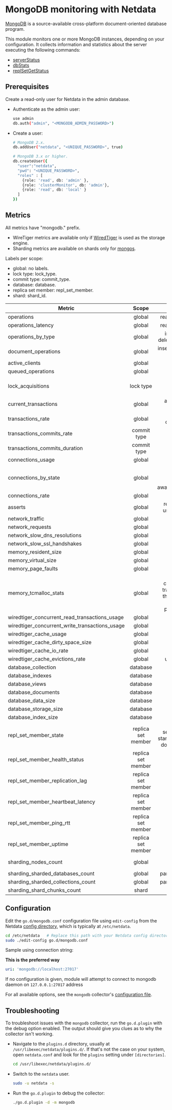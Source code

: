 <!--
title: "MongoDB monitoring with Netdata"
description: "Monitor the health and performance of MongoDB with zero configuration, per-second metric granularity, and interactive visualizations."
custom_edit_url: "https://github.com/netdata/go.d.plugin/edit/master/modules/mongodb/README.md"
sidebar_label: "mongodb-go.d.plugin (Recommended)"
learn_status: "Published"
learn_topic_type: "References"
learn_rel_path: "References/Collectors references/Databases"
-->

# MongoDB monitoring with Netdata

[MongoDB](https://www.mongodb.com/) is a source-available cross-platform document-oriented database program.

This module monitors one or more MongoDB instances, depending on your configuration. It collects information and
statistics about the server executing the following commands:

- [serverStatus](https://docs.mongodb.com/manual/reference/command/serverStatus/)
- [dbStats](https://docs.mongodb.com/manual/reference/command/dbStats/)
- [replSetGetStatus](https://www.mongodb.com/docs/manual/reference/command/replSetGetStatus/)

## Prerequisites

Create a read-only user for Netdata in the admin database.

- Authenticate as the admin user:

  ```bash
  use admin
  db.auth("admin", "<MONGODB_ADMIN_PASSWORD>")
  ```

- Create a user:

  ```bash
  # MongoDB 2.x.
  db.addUser("netdata", "<UNIQUE_PASSWORD>", true)
  
  # MongoDB 3.x or higher.
  db.createUser({
    "user":"netdata",
    "pwd": "<UNIQUE_PASSWORD>",
    "roles" : [
      {role: 'read', db: 'admin' },
      {role: 'clusterMonitor', db: 'admin'},
      {role: 'read', db: 'local' }
    ]
  })
  ```

## Metrics

All metrics have "mongodb." prefix.

- WireTiger metrics are available only if [WiredTiger](https://docs.mongodb.com/v6.0/core/wiredtiger/) is used as the
  storage engine.
- Sharding metrics are available on shards only
  for [mongos](https://www.mongodb.com/docs/manual/reference/program/mongos/).

Labels per scope:

- global: no labels.
- lock type: lock_type.
- commit type: commit_type.
- database: database.
- replica set member: repl_set_member.
- shard: shard_id.

| Metric                                         |       Scope        |                                                        Dimensions                                                        |     Units      |
|------------------------------------------------|:------------------:|:------------------------------------------------------------------------------------------------------------------------:|:--------------:|
| operations                                     |       global       |                                                 reads, writes, commands                                                  |  operations/s  |
| operations_latency                             |       global       |                                                 reads, writes, commands                                                  |  milliseconds  |
| operations_by_type                             |       global       |                                     insert, query, update, delete, getmore, command                                      |  operations/s  |
| document_operations                            |       global       |                                           inserted, deleted, returned, updated                                           |  operations/s  |
| active_clients                                 |       global       |                                                      reads, writes                                                       |    clients     |
| queued_operations                              |       global       |                                                      reads, writes                                                       |   operations   |
| lock_acquisitions                              |     lock type      |                                    shared, exclusive, intent_shared, intent_exclusive                                    | acquisitions/s |
| current_transactions                           |       global       |                                             active, inactive, open, prepared                                             |  transactions  |
| transactions_rate                              |       global       |                                          started, aborted, committed, prepared                                           | transactions/s |
| transactions_commits_rate                      |    commit type     |                                                      success, fail                                                       |   commits/s    |
| transactions_commits_duration                  |    commit type     |                                                         commits                                                          |  milliseconds  |
| connections_usage                              |       global       |                                                     available, used                                                      |  connections   |
| connections_by_state                           |       global       |                      active, threaded, exhaust_is_master, exhaust_hello, awaiting_topology_changes                       |  connections   |
| connections_rate                               |       global       |                                                         created                                                          | connections/s  |
| asserts                                        |       global       |                                     regular, warning, msg, user, tripwire, rollovers                                     |   asserts/s    |
| network_traffic                                |       global       |                                                         in, out                                                          |    bytes/s     |
| network_requests                               |       global       |                                                         requests                                                         |   requests/s   |
| network_slow_dns_resolutions                   |       global       |                                                         slow_dns                                                         | resolutions/s  |
| network_slow_ssl_handshakes                    |       global       |                                                         slow_ssl                                                         |  handshakes/s  |
| memory_resident_size                           |       global       |                                                           used                                                           |     bytes      |
| memory_virtual_size                            |       global       |                                                           used                                                           |     bytes      |
| memory_page_faults                             |       global       |                                                         pgfaults                                                         |   pgfaults/s   |
| memory_tcmalloc_stats                          |       global       | allocated, central_cache_freelist, transfer_cache_freelist, thread_cache_freelists, pageheap_freelist, pageheap_unmapped |     bytes      |
| wiredtiger_concurrent_read_transactions_usage  |       global       |                                                     available, used                                                      |  transactions  |
| wiredtiger_concurrent_write_transactions_usage |       global       |                                                     available, used                                                      |  transactions  |
| wiredtiger_cache_usage                         |       global       |                                                           used                                                           |     bytes      |
| wiredtiger_cache_dirty_space_size              |       global       |                                                          dirty                                                           |     bytes      |
| wiredtiger_cache_io_rate                       |       global       |                                                      read, written                                                       |    pages/s     |
| wiredtiger_cache_evictions_rate                |       global       |                                                   unmodified, modified                                                   |    pages/s     |
| database_collection                            |      database      |                                                       collections                                                        |  collections   |
| database_indexes                               |      database      |                                                         indexes                                                          |    indexes     |
| database_views                                 |      database      |                                                          views                                                           |     views      |
| database_documents                             |      database      |                                                        documents                                                         |   documents    |
| database_data_size                             |      database      |                                                        data_size                                                         |     bytes      |
| database_storage_size                          |      database      |                                                       storage_size                                                       |     bytes      |
| database_index_size                            |      database      |                                                        index_size                                                        |     bytes      |
| repl_set_member_state                          | replica set member |               primary, startup, secondary, recovering, startup2, unknown, arbiter, down, rollback, removed               |     state      |
| repl_set_member_health_status                  | replica set member |                                                         up, down                                                         |     status     |
| repl_set_member_replication_lag                | replica set member |                                                     replication_lag                                                      |  milliseconds  |
| repl_set_member_heartbeat_latency              | replica set member |                                                    heartbeat_latency                                                     |  milliseconds  |
| repl_set_member_ping_rtt                       | replica set member |                                                         ping_rtt                                                         |  milliseconds  |
| repl_set_member_uptime                         | replica set member |                                                          uptime                                                          |    seconds     |
| sharding_nodes_count                           |       global       |                                                shard_aware, shard_unaware                                                |     nodes      |
| sharding_sharded_databases_count               |       global       |                                                partitioned, unpartitioned                                                |   databases    |
| sharding_sharded_collections_count             |       global       |                                                partitioned, unpartitioned                                                |  collections   |
| sharding_shard_chunks_count                    |       shard        |                                                          chunks                                                          |     chunks     |

## Configuration

Edit the `go.d/mongodb.conf` configuration file using `edit-config` from the
Netdata [config directory](https://learn.netdata.cloud/docs/configure/nodes), which is typically at `/etc/netdata`.

```bash
cd /etc/netdata   # Replace this path with your Netdata config directory, if different
sudo ./edit-config go.d/mongodb.conf
```

Sample using connection string:

**This is the preferred way**

```yaml
uri: 'mongodb://localhost:27017'
```

If no configuration is given, module will attempt to connect to mongodb daemon on `127.0.0.1:27017` address

For all available options, see the `mongodb`
collector's [configuration file](https://github.com/netdata/go.d.plugin/blob/master/config/go.d/mongodb.conf).

## Troubleshooting

To troubleshoot issues with the `mongodb` collector, run the `go.d.plugin` with the debug option enabled. The output
should give you clues as to why the collector isn't working.

- Navigate to the `plugins.d` directory, usually at `/usr/libexec/netdata/plugins.d/`. If that's not the case on
  your system, open `netdata.conf` and look for the `plugins` setting under `[directories]`.

  ```bash
  cd /usr/libexec/netdata/plugins.d/
  ```

- Switch to the `netdata` user.

  ```bash
  sudo -u netdata -s
  ```

- Run the `go.d.plugin` to debug the collector:

  ```bash
  ./go.d.plugin -d -m mongodb
  ```
